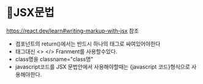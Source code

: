 
# 🙈JSX문법

https://react.dev/learn#writing-markup-with-jsx  참조

- 컴포넌트의 return()에서는 반드시 하나의 태그로 싸여있어야한다
- 태그대신 <> </> Franment를 사용할수있다.
- class명을 classname="class명"
- javascript코드를 JSX 문법안에서 사용해야할때는 {javascript 코드}형식으로 사용해야한다.

